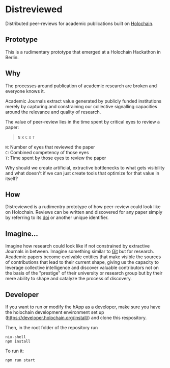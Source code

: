 # Distreviewed

Distributed peer-reviews for academic publications built on [Holochain](https://www.holochain.org/).

## Prototype

This is a rudimentary prototype that emerged at a Holochain Hackathon in Berlin.

## Why

The processes around publication of academic research are broken and everyone knows it.

Academic Journals extract value generated by publicly funded institutions merely by capturing and constraining our collective signalling capacities around the relevance and quality of research.

The value of peer-review lies in the time spent by critical eyes to review a paper:

> `N` x `C` x `T`

`N`: Number of eyes that reviewed the paper<br>
`C`: Combined competency of those eyes<br>
`T`: Time spent by those eyes to review the paper<br>

Why should we create artificial, extractive bottlenecks to what gets visibility and what doesn't if we can just create tools that optimize for that value in itself?


## How

Distreviewed is a rudimentry prototype of how peer-review could look like on Holochain. Reviews can be written and discovered for any paper simply by referring to its [doi](https://en.wikipedia.org/wiki/Digital_object_identifier) or another unique identifier.


## Imagine...

Imagine how research could look like if not constrained by extractive Journals in between. Imagine something similar to [Git](https://en.wikipedia.org/wiki/Git) but for research. Academic papers become evolvable entities that make visible the sources of contributions that lead to their current shape, giving us the capacity to leverage collective intelligence and discover valuable contributors not on the basis of the "prestige" of their university or research group but by their mere ability to shape and catalyze the process of discovery.


## Developer

If you want to run or modify the hApp as a developer, make sure you have the holochain development environment set up (https://developer.holochain.org/install/) and clone this respository.

Then, in the root folder of the repository run

```
nix-shell
npm install
```

To run it:

```
npm run start
```













